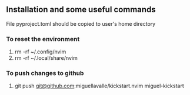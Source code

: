## Installation and some useful commands

File pyproject.toml should be copied to user's home directory

### To reset the environment

1. rm -rf ~/.config/nvim
2. rm -rf ~/.local/share/nvim

### To push changes to github

1. git push git@github.com:miguellavalle/kickstart.nvim miguel-kickstart
